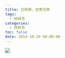 ```yaml
---
title: 已购房，坐等交房
tags:
  - 碎碎念
categories:
  - 碎碎念
toc: false
date: 2014-10-20 00:00:00
---
```


![](https://file.mspring.org/images/blog/attach-0cbd7735e90185383e6124354aba54eb!detail)